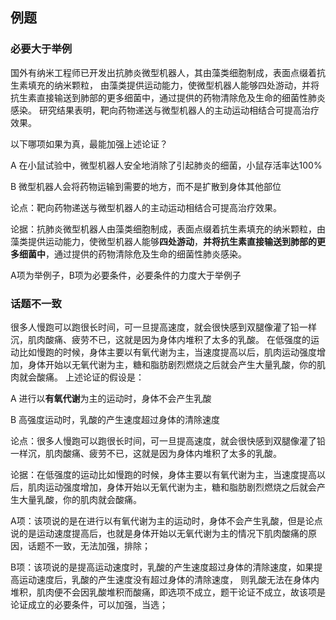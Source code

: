 
## 例题

### 必要大于举例

国外有纳米工程师已开发出抗肺炎微型机器人，其由藻类细胞制成，表面点缀着抗生素填充的纳米颗粒，
由藻类提供运动能力，使微型机器人能够四处游动，并将抗生素直接输送到肺部的更多细菌中，通过提供的药物清除危及生命的细菌性肺炎感染。
研究结果表明，靶向药物递送与微型机器人的主动运动相结合可提高治疗效果。

以下哪项如果为真，最能加强上述论证？

A 在小鼠试验中，微型机器人安全地消除了引起肺炎的细菌，小鼠存活率达100%

B 微型机器人会将药物运输到需要的地方，而不是扩散到身体其他部位

论点：靶向药物递送与微型机器人的主动运动相结合可提高治疗效果。

论据：抗肺炎微型机器人由藻类细胞制成，表面点缀着抗生素填充的纳米颗粒，由藻类提供运动能力，使微型机器人能够**四处游动**，**并将抗生素直接输送到肺部的更多细菌中**，通过提供的药物清除危及生命的细菌性肺炎感染。

A项为举例子，B项为必要条件，必要条件的力度大于举例子


### 话题不一致

很多人慢跑可以跑很长时间，可一旦提高速度，就会很快感到双腿像灌了铅一样沉，肌肉酸痛、疲劳不已，这就是因为身体内堆积了太多的乳酸。
在低强度的运动比如慢跑的时候，身体主要以有氧代谢为主，当速度提高以后，肌肉运动强度增加，身体开始以无氧代谢为主，糖和脂肪剧烈燃烧之后就会产生大量乳酸，你的肌肉就会酸痛。
上述论证的假设是：


A 进行以**有氧代谢**为主的运动时，身体不会产生乳酸

B 高强度运动时，乳酸的产生速度超过身体的清除速度

论点：很多人慢跑可以跑很长时间，可一旦提高速度，就会很快感到双腿像灌了铅一样沉，肌肉酸痛、疲劳不已，这就是因为身体内堆积了太多的乳酸。

论据：在低强度的运动比如慢跑的时候，身体主要以有氧代谢为主，当速度提高以后，肌肉运动强度增加，身体开始以无氧代谢为主，糖和脂肪剧烈燃烧之后就会产生大量乳酸，你的肌肉就会酸痛。

A项：该项说的是在进行以有氧代谢为主的运动时，身体不会产生乳酸，但是论点说的是运动速度提高后，也就是身体开始以无氧代谢为主的情况下肌肉酸痛的原因，话题不一致，无法加强，排除；

B项：该项说的是提高运动速度时，乳酸的产生速度超过身体的清除速度，如果提高运动速度后，乳酸的产生速度没有超过身体的清除速度，
则乳酸无法在身体内堆积，肌肉便不会因乳酸堆积而酸痛，即选项不成立，题干论证不成立，故该项是论证成立的必要条件，可以加强，当选；
